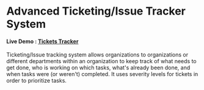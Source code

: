 # Advanced Ticketing/Issue Tracker System

#### Live Demo : [Tickets Tracker](https://advanced-ticketing-system.netlify.app)
Ticketing/Issue tracking system allows organizations to organizations or different departments within an organization 
to keep track of what needs to get done, who is working on which tasks,
what's already been done, and when tasks were (or weren't) completed. It uses severity levels for tickets in order to prioritize tasks.


